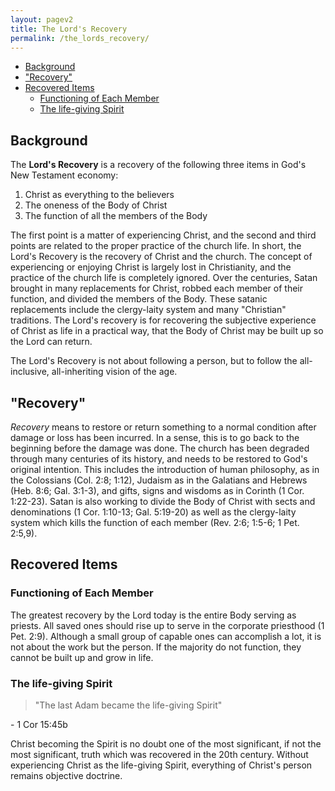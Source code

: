 ```yaml
---
layout: pagev2
title: The Lord's Recovery
permalink: /the_lords_recovery/
---
```

- [Background](#background)
- ["Recovery"](#recovery)
- [Recovered Items](#recovered-items)
  - [Functioning of Each Member](#functioning-of-each-member)
  - [The life-giving Spirit](#the-life-giving-spirit)

## Background

The **Lord's Recovery** is a recovery of the following three items in God's New Testament economy:

1. Christ as everything to the believers
2. The oneness of the Body of Christ
3. The function of all the members of the Body

The first point is a matter of experiencing Christ, and the second and third points are related to the proper practice of the church life. In short, the Lord's Recovery is the recovery of Christ and the church. The concept of experiencing or enjoying Christ is largely lost in Christianity, and the practice of the church life is completely ignored. Over the centuries, Satan brought in many replacements for Christ, robbed each member of their function, and divided the members of the Body. These satanic replacements include the clergy-laity system and many "Christian" traditions. The Lord's recovery is for recovering the subjective experience of Christ as life in a practical way, that the Body of Christ may be built up so the Lord can return.

The Lord's Recovery is not about following a person, but to follow the all-inclusive, all-inheriting vision of the age.

## "Recovery"

*Recovery* means to restore or return something to a normal condition after damage or loss has been incurred. In a sense, this is to go back to the beginning before the damage was done. The church has been degraded through many centuries of its history, and needs to be restored to God's original intention. This includes the introduction of human philosophy, as in the Colossians (Col. 2:8; 1:12), Judaism as in the Galatians and Hebrews (Heb. 8:6; Gal. 3:1-3), and gifts, signs and wisdoms as in Corinth (1 Cor. 1:22-23). Satan is also working to divide the Body of Christ with sects and denominations (1 Cor. 1:10-13; Gal. 5:19-20) as well as the clergy-laity system which kills the function of each member (Rev. 2:6; 1:5-6; 1 Pet. 2:5,9).


## Recovered Items

### Functioning of Each Member

The greatest recovery by the Lord today is the entire Body serving as priests. All saved ones should rise up to serve in the corporate priesthood (1 Pet. 2:9). Although a small group of capable ones can accomplish a lot, it is not about the work but the person. If the majority do not function, they cannot be built up and grow in life.

### The life-giving Spirit

>"The last Adam became the life-giving Spirit"

\- 1 Cor 15:45b

Christ becoming the Spirit is no doubt one of the most significant, if not the most significant, truth which was recovered in the 20th century. Without experiencing Christ as the life-giving Spirit, everything of Christ's person remains objective doctrine.